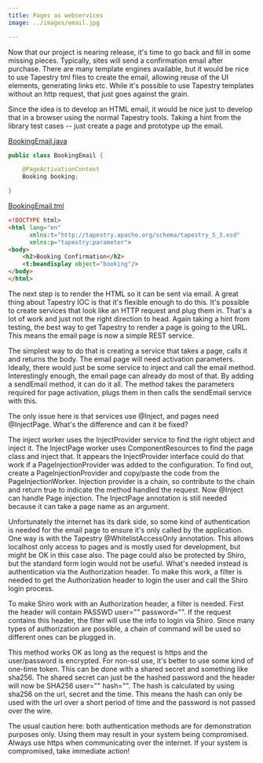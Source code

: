 ```yaml
---
title: Pages as webservices
image: ../images/email.jpg

---
```


Now that our project is nearing release, it's time to go back and fill in some missing pieces. Typically, sites will send a confirmation email after purchase. There are many template engines available, but it would be nice to use Tapestry tml files to create the email, allowing reuse of the UI elements, generating links etc. While it's possible to use Tapestry templates without an http request, that just goes against the grain.

Since the idea is to develop an HTML email, it would be nice just to develop that in a browser using the normal Tapestry tools. Taking a hint from the library test cases -- just create a page and prototype up the email.

[BookingEmail.java](https://github.com/trsvax/HotelBooking/blob/master/src/main/java/com/trsvax/hotelbooking/pages/email/BookingEmail.java#L12)

```java
public class BookingEmail {

	@PageActivationContext
	Booking booking;

}
```

[BookingEmail.tml](https://github.com/trsvax/HotelBooking/blob/master/src/main/resources/com/trsvax/hotelbooking/pages/email/BookingEmail.tml#L1)

```html
<!DOCTYPE html>
<html lang="en"
      xmlns:t="http://tapestry.apache.org/schema/tapestry_5_3.xsd"
      xmlns:p="tapestry:parameter">
<body>
	<h2>Booking Confirmation</h2>
    <t:beandisplay object="booking"/>
</body>
</html>
```

The next step is to render the HTML so it can be sent via email. A great thing about Tapestry IOC is that it's flexible enough to do this. It's possible to create services that look like an HTTP request and plug them in. That's a lot of work and just not the right direction to head. Again taking a hint from testing, the best way to get Tapestry to render a page is going to the URL. This means the email page is now a simple REST service.

The simplest way to do that is creating a service that takes a page, calls it and returns the body. The email page will need activation parameters. Ideally, there would just be some service to inject and call the email method. Interestingly enough, the email page can already do most of that. By adding a sendEmail method, it can do it all. The method takes the parameters required for page activation, plugs them in then calls the sendEmail service with this. 

The only issue here is that services use @Inject, and pages need @InjectPage. What's the difference and can it be fixed?

The inject worker uses the InjectProvider service to find the right object and inject it. The InjectPage worker uses ComponentResources to find the page class and inject that. It appears the InjectProvider interface could do that work if a PageInjectionProvider was added to the configuration. To find out, create a PageInjectionProvider and copy/paste the code from the PageInjectionWorker. Injection provider is a chain, so contribute to the chain and return true to indicate the method handled the request. Now @Inject can handle Page injection. The InjectPage annotation is still needed because it can take a page name as an argument.

Unfortunately the internet has its dark side, so some kind of authentication is needed for the email page to ensure it's only called by the application. One way is with the Tapestry @WhitelistAccessOnly annotation. This allows localhost only access to pages and is mostly used for development, but might be OK in this case also. The page could also be protected by Shiro, but the standard form login would not be useful. What's needed instead is authentication via the Authorization header. To make this work, a filter is needed to get the Authorization header to login the user and call the Shiro login process.

To make Shiro work with an Authorization header, a filter is needed. First the header will contain PASSWD user="" password="". If the request contains this header, the filter will use the info to login via Shiro. Since many types of authorization are possible, a chain of command will be used so different ones can be plugged in. 

This method works OK as long as the request is https and the user/password is encrypted. For non-ssl use, it's better to use some kind of one-time token. This can be done with a shared secret and something like sha256. The shared secret can just be the hashed password and the header will now be SHA256 user="" hash="". The hash is calculated by using sha256 on the url, secret and the time. This means the hash can only be used with the url over a short period of time and the password is not passed over the wire.

The usual caution here: both authentication methods are for demonstration purposes only. Using them may result in your system being compromised. Always use https when communicating over the internet. If your system is compromised, take immediate action!
